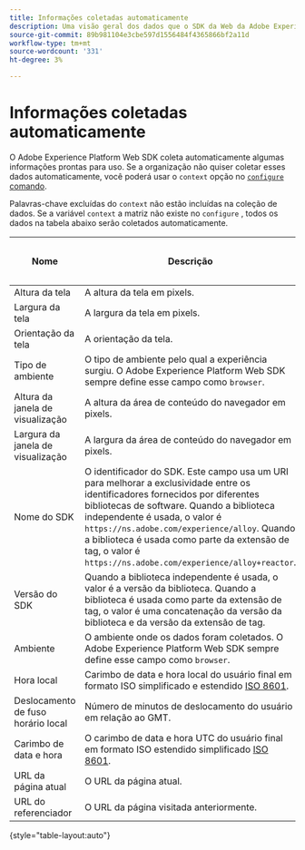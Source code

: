 ```yaml
---
title: Informações coletadas automaticamente
description: Uma visão geral dos dados que o SDK da Web da Adobe Experience Platform coleta automaticamente.
source-git-commit: 89b981104e3cbe597d1556484f4365866bf2a11d
workflow-type: tm+mt
source-wordcount: '331'
ht-degree: 3%

---
```


# Informações coletadas automaticamente

O Adobe Experience Platform Web SDK coleta automaticamente algumas informações prontas para uso. Se a organização não quiser coletar esses dados automaticamente, você poderá usar o `context` opção no [`configure` comando](../fundamentals/configuring-the-sdk.md).

Palavras-chave excluídas do `context` não estão incluídas na coleção de dados. Se a variável `context` a matriz não existe no `configure` , todos os dados na tabela abaixo serão coletados automaticamente.

| Nome | Descrição | `context` palavra-chave de matriz | Caminho XDM | Valor de exemplo |
| --- | --- | --- | --- | --- |
| Altura da tela | A altura da tela em pixels. | `device` | `events[].xdm.device.screenHeight` | `900` |
| Largura da tela | A largura da tela em pixels. | `device` | `events[].xdm.device.screenWidth` | `1440` |
| Orientação da tela | A orientação da tela. | `device` | `events[].xdm.device.screenOrientation` | `landscape` ou `portrait` |
| Tipo de ambiente | O tipo de ambiente pelo qual a experiência surgiu. O Adobe Experience Platform Web SDK sempre define esse campo como `browser`. | `environment` | `events[].xdm.environment.type` | `browser` |
| Altura da janela de visualização | A altura da área de conteúdo do navegador em pixels. | `environment` | `events[].xdm.environment.browserDetails.viewportHeight` | `679` |
| Largura da janela de visualização | A largura da área de conteúdo do navegador em pixels. | `environment` | `events[].xdm.environment.browserDetails.viewportWidth` | `642` |
| Nome do SDK | O identificador do SDK. Este campo usa um URI para melhorar a exclusividade entre os identificadores fornecidos por diferentes bibliotecas de software. Quando a biblioteca independente é usada, o valor é `https://ns.adobe.com/experience/alloy`. Quando a biblioteca é usada como parte da extensão de tag, o valor é `https://ns.adobe.com/experience/alloy+reactor`. | | `events[].xdm.implementationDetails.name` | `https://ns.adobe.com/experience/alloy` |
| Versão do SDK | Quando a biblioteca independente é usada, o valor é a versão da biblioteca. Quando a biblioteca é usada como parte da extensão de tag, o valor é uma concatenação da versão da biblioteca e da versão da extensão de tag. | | `events[].xdm.implementationDetails.version` | `2.1.0+2.1.3` |
| Ambiente | O ambiente onde os dados foram coletados. O Adobe Experience Platform Web SDK sempre define esse campo como `browser`. | | `events[].xdm.implementationDetails.environment` | `browser` |
| Hora local | Carimbo de data e hora local do usuário final em formato ISO simplificado e estendido [ISO 8601](https://datatracker.ietf.org/doc/html/rfc3339#section-5.6). | `placeContext` | `events[].xdm.placeContext.localTime` | `YYYY-08-07T15:47:17.129-07:00` |
| Deslocamento de fuso horário local | Número de minutos de deslocamento do usuário em relação ao GMT. | `placeContext` | `events[].xdm.placeContext.localTimezoneOffset` | `360` |
| Carimbo de data e hora | O carimbo de data e hora UTC do usuário final em formato ISO estendido simplificado [ISO 8601](https://datatracker.ietf.org/doc/html/rfc3339#section-5.6). | Sempre incluído | `events[].xdm.timestamp` | `YYYY-08-07T22:47:17.129Z` |
| URL da página atual | O URL da página atual. | `web` | `events[].xdm.web.webPageDetails.URL` | `https://example.com/index.html` |
| URL do referenciador | O URL da página visitada anteriormente. | `web` | `events[].xdm.web.webReferrer.URL` | `http://example.org/linkedpage.html` |

{style="table-layout:auto"}
